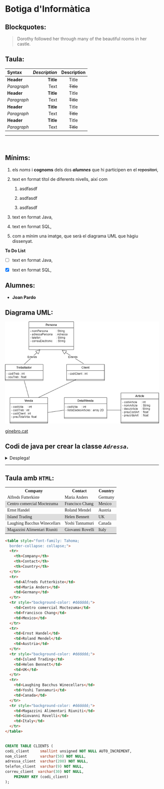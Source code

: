 # Botiga d'**Informàtica**

## Blockquotes:
> Dorothy followed her through many of the beautiful rooms in her castle.

## Taula:


| Syntax | ***Description*** | Description |
| :----------- | -----------: | :-----------: |
| **Header** | **Title** | Title |
| *Paragraph* | Text | ~~Title~~ |
| **Header** | **Title** | Title |
| *Paragraph* | Text | ~~Title~~ |
| **Header** | **Title** | Title |
| *Paragraph* | Text | ~~Title~~ |
| **Header** | **Title** | Title |
| *Paragraph* | Text | ~~Title~~ |

<hr>
<br>

## Mínims:

1. els *noms* i **cognoms** dels dos ***alumnes*** que hi participen en el ~~repositori~~,
1. text en format títol de diferents nivells, així com

    1. asdfasdf

    1. asdfasdf

    1. asdfasdf
1. text en format Java,
1. text en format SQL,
1. com a mínim una imatge, que serà el diagrama UML que hàgiu dissenyat.

**To Do List**

- [ ] text en format Java,

- [x] text en format SQL,

## Alumnes:

* **Joan Pardo**

## Diagrama UML:

![BotigaInformatica](./img/BotigaInformatica.png)

[ginebro.cat](ginebro.cat)


## Codi de java per crear la classe ***```Adressa```***.


<details>
 <summary>Desplega!</summary>

    ```java
        package java;

        public class Adressa {
            private String carrer;
            private String poblacio;
            private String codiPostal;
            private String pais;
            
            public Adressa(String carrer, String poblacio, String codiPostal, String pais) {
                this.carrer = carrer;
                this.poblacio = poblacio;
                this.codiPostal = codiPostal;
                this.pais = pais;
            }

            public String getCarrer() {
                return carrer;
            }

            public void setCarrer(String carrer) {
                this.carrer = carrer;
            }

            public String getPoblacio() {
                return poblacio;
            }

            public void setPoblacio(String poblacio) {
                this.poblacio = poblacio;
            }

            public String getCodiPostal() {
                return codiPostal;
            }

            public void setCodiPostal(String codiPostal) {
                this.codiPostal = codiPostal;
            }

            public String getPais() {
                return pais;
            }

            public void setPais(String pais) {
                this.pais = pais;
            }

            @Override
            public String toString() {
                return "Adressa\n" + 
                        "   carrer     = " + this.carrer + "\n" +
                        "   codiPostal = " + this.codiPostal + "\n" + 
                        "   pais       = " + this.pais + "\n" + 
                        "   poblacio   = " + this.poblacio + "\n";
            }
        }
        ```
</details>

<hr>

## **Taula** amb **```HTML```**:

<table style="font-family: Tahoma;
  border-collapse: collapse;">
  <tr>
    <th>Company</th>
    <th>Contact</th>
    <th>Country</th>
  </tr>
  <tr>
    <td>Alfreds Futterkiste</td>
    <td>Maria Anders</td>
    <td>Germany</td>
  </tr>
  <tr style="background-color: #dddddd;">
    <td>Centro comercial Moctezuma</td>
    <td>Francisco Chang</td>
    <td>Mexico</td>
  </tr>
  <tr>
    <td>Ernst Handel</td>
    <td>Roland Mendel</td>
    <td>Austria</td>
  </tr>
  <tr style="background-color: #dddddd;">
    <td>Island Trading</td>
    <td>Helen Bennett</td>
    <td>UK</td>
  </tr>
  <tr>
    <td>Laughing Bacchus Winecellars</td>
    <td>Yoshi Tannamuri</td>
    <td>Canada</td>
  </tr>
  <tr style="background-color: #dddddd;">
    <td>Magazzini Alimentari Riuniti</td>
    <td>Giovanni Rovelli</td>
    <td>Italy</td>
  </tr>
</table>


```html
<table style="font-family: Tahoma;
  border-collapse: collapse;">
  <tr>
    <th>Company</th>
    <th>Contact</th>
    <th>Country</th>
  </tr>
  <tr>
    <td>Alfreds Futterkiste</td>
    <td>Maria Anders</td>
    <td>Germany</td>
  </tr>
  <tr style="background-color: #dddddd;">
    <td>Centro comercial Moctezuma</td>
    <td>Francisco Chang</td>
    <td>Mexico</td>
  </tr>
  <tr>
    <td>Ernst Handel</td>
    <td>Roland Mendel</td>
    <td>Austria</td>
  </tr>
  <tr style="background-color: #dddddd;">
    <td>Island Trading</td>
    <td>Helen Bennett</td>
    <td>UK</td>
  </tr>
  <tr>
    <td>Laughing Bacchus Winecellars</td>
    <td>Yoshi Tannamuri</td>
    <td>Canada</td>
  </tr>
  <tr style="background-color: #dddddd;">
    <td>Magazzini Alimentari Riuniti</td>
    <td>Giovanni Rovelli</td>
    <td>Italy</td>
  </tr>
</table>
```
```sql

CREATE TABLE CLIENTS (
codi_client     smallint unsigned NOT NULL AUTO_INCREMENT, 
nom_client      varchar(50) NOT NULL, 
adressa_client  varchar(200) NOT NULL, 
telefon_client  varchar(9) NOT NULL, 
correu_client  varchar(30) NOT NULL, 
    PRIMARY KEY (codi_client)
);


```
